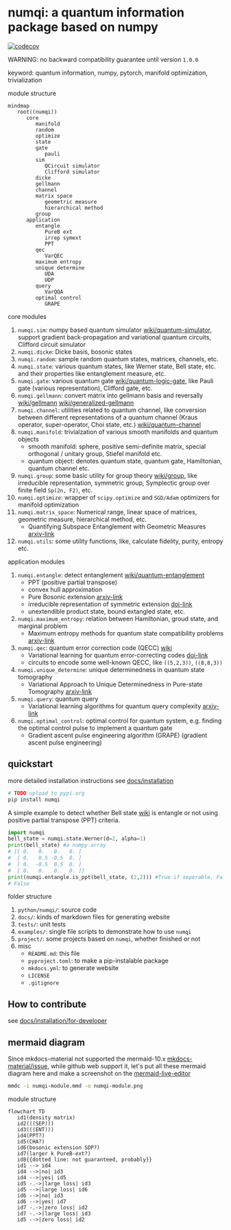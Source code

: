 # numqi: a quantum information package based on numpy

[![codecov](https://codecov.io/gh/husisy/numqi/graph/badge.svg?token=50YC4KD4M1)](https://codecov.io/gh/husisy/numqi)

WARNING: no backward compatibility guarantee until version `1.0.0`

keyword: quantum information, numpy, pytorch, manifold optimization, trivialization

module structure

```mermaid
mindmap
   root((numqi))
      core
         manifold
         random
         optimize
         state
         gate
            pauli
         sim
            QCircuit simulator
            Clifford simulator
         dicke
         gellmann
         channel
         matrix space
            geometric measure
            hierarchical method
         group
      application
         entangle
            PureB ext
            irrep symext
            PPT
         qec
            VarQEC
         maximum entropy
         unique determine
            UDA
            UDP
         query
            VarQQA
         optimal control
            GRAPE
```

core modules

1. `numqi.sim`: numpy based quantum simulator [wiki/quantum-simulator](https://en.wikipedia.org/wiki/Quantum_simulator), support gradient back-propagation and variational quantum circuits, Clifford circuit simulator
2. `numqi.dicke`: Dicke basis, bosonic states
3. `numqi.random`: sample random quantum states, matrices, channels, etc.
4. `numqi.state`: various quantum states, like Werner state, Bell state, etc. and their properties like entanglement measure, etc.
5. `numqi.gate`: various quantum gate [wiki/quantum-logic-gate](https://en.wikipedia.org/wiki/Quantum_logic_gate), like Pauli gate (various representation), Clifford gate, etc.
6. `numqi.gellmann`: convert matrix into gellmann basis and reversally [wiki/gellmann](https://en.wikipedia.org/wiki/Gell-Mann_matrices) [wiki/generalized-gellmann](https://en.wikipedia.org/wiki/Generalizations_of_Pauli_matrices)
7. `numqi.channel`: utilities related to quantum channel, like conversion between different representations of a quantum channel (Kraus operator, super-operator, Choi state, etc.) [wiki/quantum-channel](https://en.wikipedia.org/wiki/Quantum_channel)
8. `numqi.manifold`: trivialzation of various smooth manifolds and quantum objects
   * smooth manifold: sphere, positive semi-definite matrix, special orthogonal / unitary group, Stiefel manifold etc.
   * quantum object: denotes quantum state, quantum gate, Hamiltonian, quantum channel etc.
9. `numqi.group`: some basic utility for group theory [wiki/group](https://en.wikipedia.org/wiki/Group_(mathematics)), like irreducible representation, symmetric group, Symplectic group over finite field `Sp(2n, F2)`, etc.
10. `numqi.optimize`: wrapper of `scipy.optimize` and `SGD/Adam` optimizers for manifold optimization
11. `numqi.matrix_space`: Numerical range, linear space of matrices, geometric measure, hierarchical method, etc.
    * Quantifying Subspace Entanglement with Geometric Measures [arxiv-link](https://arxiv.org/abs/2311.10353)
12. `numqi.utils`: some utility functions, like, calculate fidelity, purity, entropy etc.

application modules

1. `numqi.entangle`: detect entanglement [wiki/quantum-entanglement](https://en.wikipedia.org/wiki/Quantum_entanglement)
   * PPT (positive partial transpose)
   * convex hull approximation
   * Pure Bosonic extension [arxiv-link](https://arxiv.org/abs/2209.10934)
   * irreducible representation of symmetric extension [doi-link](https://doi.org/10.3390/e25101425)
   * unextendible product state, bound extangled state, etc.
2. `numqi.maximum_entropy`: relation between Hamiltonian, groud state, and marginal problem
   * Maximum entropy methods for quantum state compatibility problems [arxiv-link](https://arxiv.org/abs/2207.11645)
3. `numqi.qec`: quantum error correction code (QECC) [wiki](https://en.wikipedia.org/wiki/Quantum_error_correction)
   * Variational learning for quantum error-correcting codes [doi-link](https://doi.org/10.22331/q-2022-10-06-828)
   * circuits to encode some well-known QECC, like `((5,2,3))`, `((8,8,3))`
4. `numqi.unique_determine`: unique determinedness in quantum state tomography
   * Variational Approach to Unique Determinedness in Pure-state Tomography [arxiv-link](https://arxiv.org/abs/2305.10811)
5. `numqi.query`: quantum query
   * Variational learning algorithms for quantum query complexity [arxiv-link](https://arxiv.org/abs/2205.07449)
6. `numqi.optimal_control`: optimal control for quantum system, e.g. finding the optimal control pulse to implement a quantum gate
   * Gradient ascent pulse engineering algorithm (GRAPE) (gradient ascent pulse engineering)

## quickstart

more detailed installation instructions see [docs/installation](./docs/installation.md)

```bash
# TODO upload to pypi.org
pip install numqi
```

A simple example to detect whether Bell state [wiki](https://en.wikipedia.org/wiki/Bell_state) is entangle or not using positive partial transpose (PPT) criteria.

```Python
import numqi
bell_state = numqi.state.Werner(d=2, alpha=1)
print(bell_state) #a numpy array
# [[ 0.   0.   0.   0. ]
#  [ 0.   0.5 -0.5  0. ]
#  [ 0.  -0.5  0.5  0. ]
#  [ 0.   0.   0.   0. ]]
print(numqi.entangle.is_ppt(bell_state, (2,2))) #True if seperable, False if entangled
# False
```

folder structure

1. `python/numqi/`: source code
2. `docs/`: kinds of markdown files for generating website
3. `tests/`: unit tests
4. `examples/`: single file scripts to demonstrate how to use `numqi`
5. `project/`: some projects based on `numqi`, whether finished or not
6. misc
   * `README.md`: this file
   * `pyproject.toml`: to make a pip-instalable package
   * `mkdocs.yml`: to generate website
   * `LICENSE`
   * `.gitignore`

## How to contribute

see [docs/installation/for-developer](./docs/installation.md/#for-developer)

## mermaid diagram

Since mkdocs-material not supported the mermaid-10.x [mkdocs-material/issue](https://github.com/squidfunk/mkdocs-material/issues/5193), while github web support it, let's put all these mermaid diagram here and make a screenshot on the [mermaid-live-editor](https://mermaid.live/)

```bash
mmdc -i numqi-module.mmd -o numqi-module.png
```

module structure

```mermaid
flowchart TD
   id1(density matrix)
   id2(((SEP)))
   id3(((ENT)))
   id4(PPT?)
   id5(CHA?)
   id6(bosonic extension SDP?)
   id7(larger k PureB-ext?)
   id8{{dotted line: not guaranteed, probably}}
   id1 --> id4
   id4 -->|no| id3
   id4 -->|yes| id5
   id5 -.->|large loss| id3
   id5 -->|large loss| id6
   id6 -->|no| id3
   id6 -->|yes| id7
   id7 -.->|zero loss| id2
   id7 -.->|large loss| id3
   id5 -->|zero loss| id2
```
